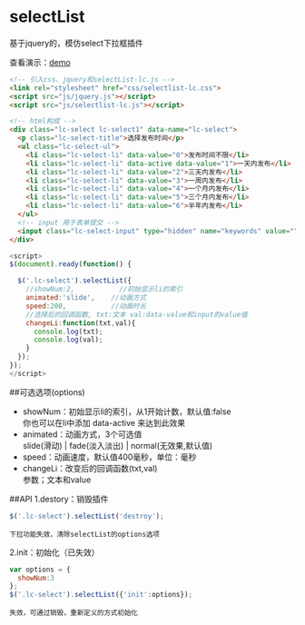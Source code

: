 # selectList
基于jquery的，模仿select下拉框插件

查看演示：[demo](http://www.ygz.design/lc-test/plugins/selectList/)

```html
<!-- 引入css、jquery和selectList-lc.js -->
<link rel="stylesheet" href="css/selectlist-lc.css">
<script src="js/jquery.js"></script>
<script src="js/selectlist-lc.js"></script>

<!-- html构成 -->
<div class="lc-select lc-select1" data-name="lc-select">
  <p class="lc-select-title">选择发布时间</p>
  <ul class="lc-select-ul">
    <li class="lc-select-li" data-value="0">发布时间不限</li>
    <li class="lc-select-li" data-active data-value="1">一天内发布</li>
    <li class="lc-select-li" data-value="2">三天内发布</li>
    <li class="lc-select-li" data-value="3">一周内发布</li>
    <li class="lc-select-li" data-value="4">一个月内发布</li>
    <li class="lc-select-li" data-value="5">三个月内发布</li>
    <li class="lc-select-li" data-value="6">半年内发布</li>
  </ul>
  <!-- input 用于表单提交 -->
  <input class="lc-select-input" type="hidden" name="keywords" value="" />
</div>
```

```javascript
<script>
$(document).ready(function() {

  $('.lc-select').selectList({
    //showNum:2,           //初始显示li的索引
    animated:'slide',    //动画方式
    speed:200,           //动画时长
    //选择后的回调函数, txt:文本 val:data-value和input的value值
    changeLi:function(txt,val){
      console.log(txt);
      console.log(val);
    }
  });
});
</script>
```

##可选选项(options)
- showNum：初始显示li的索引，从1开始计数，默认值:false  
  你也可以在li中添加 data-active 来达到此效果
- animated：动画方式，3个可选值  
  slide(滑动) | fade(淡入淡出) | normal(无效果,默认值)
- speed：动画速度，默认值400毫秒，单位：毫秒
- changeLi：改变后的回调函数(txt,val)  
  参数；文本和value

##API
1.destory：销毁插件
```javascript
$('.lc-select').selectList('destroy');
```
    下拉功能失效，清除selectList的options选项
2.init：初始化（已失效）
```javascript
var options = {
  showNum:3
};
$('.lc-select').selectList({'init':options});
```
    失效，可通过销毁，重新定义的方式初始化